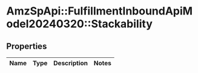 # AmzSpApi::FulfillmentInboundApiModel20240320::Stackability

## Properties
Name | Type | Description | Notes
------------ | ------------- | ------------- | -------------

